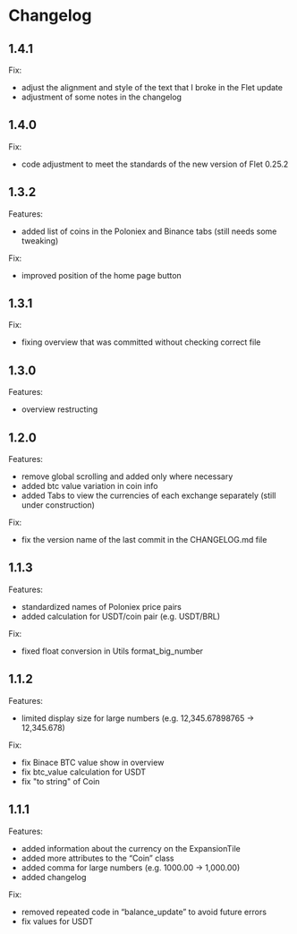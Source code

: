# Changelog

## 1.4.1

Fix:

- adjust the alignment and style of the text that I broke in the Flet update
- adjustment of some notes in the changelog


## 1.4.0

Fix:

- code adjustment to meet the standards of the new version of Flet 0.25.2


## 1.3.2

Features:

- added list of coins in the Poloniex and Binance tabs (still needs some tweaking)

Fix:

- improved position of the home page button


## 1.3.1

Fix:

- fixing overview that was committed without checking correct file


## 1.3.0

Features:

- overview restructing


## 1.2.0

Features:

- remove global scrolling and added only where necessary
- added btc value variation in coin info
- added Tabs to view the currencies of each exchange separately (still under construction)

Fix:

- fix the version name of the last commit in the CHANGELOG.md file


## 1.1.3

Features:

- standardized names of Poloniex price pairs
- added calculation for USDT/coin pair (e.g. USDT/BRL)

Fix:

- fixed float conversion in Utils format_big_number


## 1.1.2

Features:

- limited display size for large numbers (e.g. 12,345.67898765 -> 12,345.678)

Fix:

- fix Binace BTC value show in overview
- fix btc_value calculation for USDT
- fix "to string" of Coin


## 1.1.1

Features:

- added information about the currency on the ExpansionTile
- added more attributes to the “Coin” class
- added comma for large numbers (e.g. 1000.00 -> 1,000.00)
- added changelog

Fix:

- removed repeated code in “balance_update” to avoid future errors
- fix values for USDT
